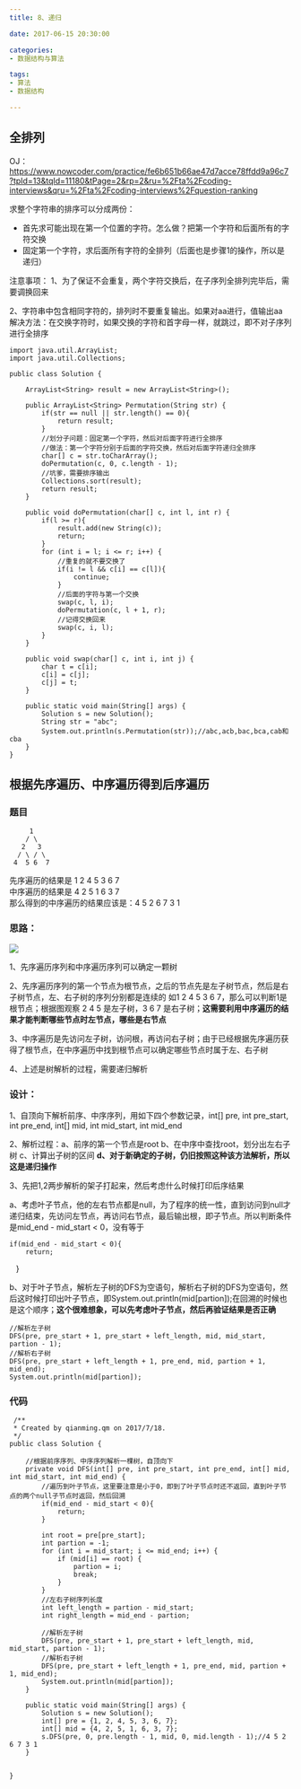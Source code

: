 ```yaml
---
title: 8、递归

date: 2017-06-15 20:30:00

categories:
- 数据结构与算法

tags:
- 算法
- 数据结构

---
```


## 全排列

OJ：https://www.nowcoder.com/practice/fe6b651b66ae47d7acce78ffdd9a96c7?tpId=13&tqId=11180&tPage=2&rp=2&ru=%2Fta%2Fcoding-interviews&qru=%2Fta%2Fcoding-interviews%2Fquestion-ranking

求整个字符串的排序可以分成两份：

* 首先求可能出现在第一个位置的字符。怎么做？把第一个字符和后面所有的字符交换
* 固定第一个字符，求后面所有字符的全排列（后面也是步骤1的操作，所以是递归）

注意事项：
1、为了保证不会重复，两个字符交换后，在子序列全排列完毕后，需要调换回来

2、字符串中包含相同字符的，排列时不要重复输出。如果对aa进行，值输出aa
解决方法：在交换字符时，如果交换的字符和首字母一样，就跳过，即不对子序列进行全排序

```
import java.util.ArrayList;
import java.util.Collections;

public class Solution {

    ArrayList<String> result = new ArrayList<String>();

    public ArrayList<String> Permutation(String str) {
        if(str == null || str.length() == 0){
            return result;
        }
        //划分子问题：固定第一个字符，然后对后面字符进行全排序
        //做法：第一个字符分别于后面的字符交换，然后对后面字符递归全排序
        char[] c = str.toCharArray();
        doPermutation(c, 0, c.length - 1);
        //坑爹，需要排序输出
        Collections.sort(result);
        return result;
    }

    public void doPermutation(char[] c, int l, int r) {
        if(l >= r){
            result.add(new String(c));
            return;
        }
        for (int i = l; i <= r; i++) {
            //重复的就不要交换了
            if(i != l && c[i] == c[l]){
                continue;
            }
            //后面的字符与第一个交换
            swap(c, l, i);
            doPermutation(c, l + 1, r);
            //记得交换回来
            swap(c, i, l);
        }
    }

    public void swap(char[] c, int i, int j) {
        char t = c[i];
        c[i] = c[j];
        c[j] = t;
    }

    public static void main(String[] args) {
        Solution s = new Solution();
        String str = "abc";
        System.out.println(s.Permutation(str));//abc,acb,bac,bca,cab和cba
    }
}
```

## 根据先序遍历、中序遍历得到后序遍历

### 题目

         1
        / \
       2   3 
      / \ / \
     4  5 6  7

先序遍历的结果是 1 2 4 5 3 6 7<br/>
中序遍历的结果是 4 2 5 1 6 3 7<br/>
那么得到的中序遍历的结果应该是：4 5 2 6 7 3 1

### 思路：

![](http://i.imgur.com/jPOSuRL.jpg)

1、先序遍历序列和中序遍历序列可以确定一颗树

2、先序遍历序列的第一个节点为根节点，之后的节点先是左子树节点，然后是右子树节点，左、右子树的序列分别都是连续的
如1 2 4 5 3 6 7，那么可以判断1是根节点；根据图观察 2 4 5 是左子树，3 6 7 是右子树；**这需要利用中序遍历的结果才能判断哪些节点时左节点，哪些是右节点**

3、中序遍历是先访问左子树，访问根，再访问右子树；由于已经根据先序遍历获得了根节点，在中序遍历中找到根节点可以确定哪些节点时属于左、右子树

4、上述是树解析的过程，需要递归解析

### 设计：
1、自顶向下解析前序、中序序列，用如下四个参数记录，int[] pre, int pre_start, int pre_end, int[] mid, int mid_start, int mid_end

2、解析过程：a、前序的第一个节点是root b、在中序中查找root，划分出左右子树 c、计算出子树的区间 **d、对于新确定的子树，仍旧按照这种该方法解析，所以这是递归操作**

3、先把1,2两步解析的架子打起来，然后考虑什么时候打印后序结果

a、考虑叶子节点，他的左右节点都是null，为了程序的统一性，直到访问到null才递归结束，先访问左节点，再访问右节点，最后输出根，即子节点。所以判断条件是mid_end - mid_start < 0，没有等于

    if(mid_end - mid_start < 0){
        return;
    }

b、对于叶子节点，解析左子树的DFS为空语句，解析右子树的DFS为空语句，然后这时候打印出叶子节点，即System.out.println(mid[partion]);在回溯的时候也是这个顺序；**这个很难想象，可以先考虑叶子节点，然后再验证结果是否正确**

    //解析左子树
    DFS(pre, pre_start + 1, pre_start + left_length, mid, mid_start, partion - 1);
    //解析右子树
    DFS(pre, pre_start + left_length + 1, pre_end, mid, partion + 1, mid_end);
    System.out.println(mid[partion]);
    
 ### 代码
     /**
     * Created by qianming.qm on 2017/7/18.
     */
    public class Solution {

        //根据前序序列、中序序列解析一棵树，自顶向下
        private void DFS(int[] pre, int pre_start, int pre_end, int[] mid, int mid_start, int mid_end) {
            //遍历到叶子节点，这里要注意是小于0，即到了叶子节点时还不返回，直到叶子节点的两个null子节点时返回，然后回溯
            if(mid_end - mid_start < 0){
                return;
            }

            int root = pre[pre_start];
            int partion = -1;
            for (int i = mid_start; i <= mid_end; i++) {
                if (mid[i] == root) {
                    partion = i;
                    break;
                }
            }
            //左右子树序列长度
            int left_length = partion - mid_start;
            int right_length = mid_end - partion;

            //解析左子树
            DFS(pre, pre_start + 1, pre_start + left_length, mid, mid_start, partion - 1);
            //解析右子树
            DFS(pre, pre_start + left_length + 1, pre_end, mid, partion + 1, mid_end);
            System.out.println(mid[partion]);
        }

        public static void main(String[] args) {
            Solution s = new Solution();
            int[] pre = {1, 2, 4, 5, 3, 6, 7};
            int[] mid = {4, 2, 5, 1, 6, 3, 7};
            s.DFS(pre, 0, pre.length - 1, mid, 0, mid.length - 1);//4 5 2 6 7 3 1
        }


    }
